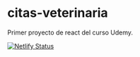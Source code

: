 # citas-veterinaria
Primer proyecto de react del curso Udemy.

[![Netlify Status](https://api.netlify.com/api/v1/badges/426f3bc7-aef8-4545-a3d0-71bbdc4e6a42/deploy-status)]([https://app.netlify.com/sites/citas-veterinaria-guillemrima/deploys](https://citas-veterinaria-guillemrima.netlify.app/))
